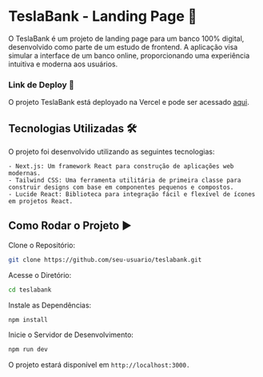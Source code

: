 # TeslaBank - Landing Page 🏦

O TeslaBank é um projeto de landing page para um banco 100% digital, desenvolvido como parte de um estudo de frontend. A aplicação visa simular a interface de um banco online, proporcionando uma experiência intuitiva e moderna aos usuários.

### Link de Deploy 🚀
O projeto TeslaBank está deployado na Vercel e pode ser acessado [aqui](https://teslabank-seven.vercel.app/).

## Tecnologias Utilizadas 🛠️
O projeto foi desenvolvido utilizando as seguintes tecnologias:

    - Next.js: Um framework React para construção de aplicações web modernas.
    - Tailwind CSS: Uma ferramenta utilitária de primeira classe para construir designs com base em componentes pequenos e compostos.
    - Lucide React: Biblioteca para integração fácil e flexível de ícones em projetos React.
## Como Rodar o Projeto ▶️
Clone o Repositório:

```bash
git clone https://github.com/seu-usuario/teslabank.git
```
Acesse o Diretório:

```bash
cd teslabank
```
Instale as Dependências:

```bash
npm install
```
Inicie o Servidor de Desenvolvimento:

```bash
npm run dev
```
O projeto estará disponível em ```http://localhost:3000.```
